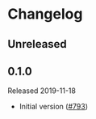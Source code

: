 # Changelog

## Unreleased

## 0.1.0
Released 2019-11-18

- Initial version
  ([#793](https://github.com/census-instrumentation/opencensus-python/pull/793))
